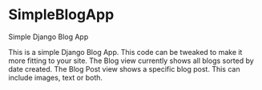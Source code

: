 # SimpleBlogApp
Simple Django Blog App

This is a simple Django Blog App. This code can be tweaked to make it more fitting to your site. The Blog view currently shows all blogs sorted by date created. The Blog Post view shows a specific blog post. This can include images, text or both.
